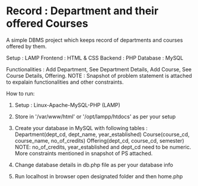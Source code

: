 # Record : Department and their offered Courses

A simple DBMS project which keeps record of departments and courses offered by them.

Setup    : LAMP
Frontend : HTML & CSS
Backend  : PHP
Database : MySQL

Functionalities :
Add Department, See Department Details, Add Course, See Course Details, Offering.
NOTE : Snapshot of problem statement is attached to expalain functionalities and other constraints.



How to run:
1) Setup : Linux-Apache-MySQL-PHP (LAMP)
    
2) Store in '/var/www/html' or '/opt/lampp/htdocs' as per your setup
    
3) Create your database in MySQL with following tables :
   Department(dept_cd, dept_name, year_established)
   Course(course_cd, course_name, no_of_credits)
   Offering(dept_cd, course_cd, semester)
   NOTE: no_of_credits, year_established and dept_cd need to be numeric. More constraints mentioned in snapshot of PS attached.

4) Change database details in db.php file as per your database info
    
5) Run localhost in browser open designated folder and then home.php
